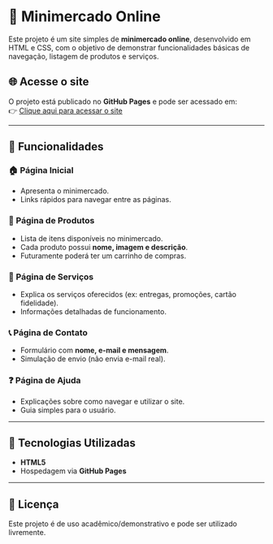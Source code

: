 # 🛒 Minimercado Online

Este projeto é um site simples de **minimercado online**, desenvolvido em HTML e CSS, com o objetivo de demonstrar funcionalidades básicas de navegação, listagem de produtos e serviços.

## 🌐 Acesse o site
O projeto está publicado no **GitHub Pages** e pode ser acessado em:  
👉 [Clique aqui para acessar o site](https://rodrigobn.github.io/minimercado/index.html)

---

## 📌 Funcionalidades

### 🏠 Página Inicial
- Apresenta o minimercado.
- Links rápidos para navegar entre as páginas.

### 🛒 Página de Produtos
- Lista de itens disponíveis no minimercado.
- Cada produto possui **nome, imagem e descrição**.
- Futuramente poderá ter um carrinho de compras.

### 🔧 Página de Serviços
- Explica os serviços oferecidos (ex: entregas, promoções, cartão fidelidade).
- Informações detalhadas de funcionamento.

### 📞 Página de Contato
- Formulário com **nome, e-mail e mensagem**.
- Simulação de envio (não envia e-mail real).

### ❓ Página de Ajuda
- Explicações sobre como navegar e utilizar o site.
- Guia simples para o usuário.

---

## 🚀 Tecnologias Utilizadas
- **HTML5**
- Hospedagem via **GitHub Pages**

---

## 📄 Licença
Este projeto é de uso acadêmico/demonstrativo e pode ser utilizado livremente.
